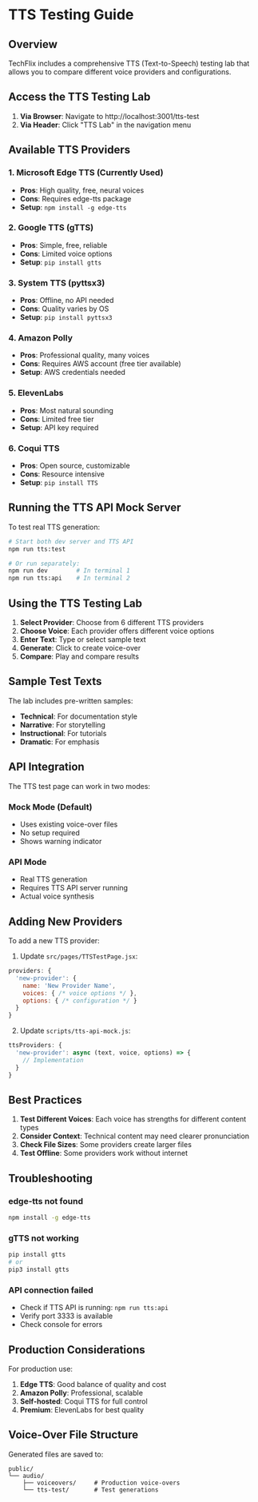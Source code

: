 # TTS Testing Guide

## Overview
TechFlix includes a comprehensive TTS (Text-to-Speech) testing lab that allows you to compare different voice providers and configurations.

## Access the TTS Testing Lab

1. **Via Browser**: Navigate to http://localhost:3001/tts-test
2. **Via Header**: Click "TTS Lab" in the navigation menu

## Available TTS Providers

### 1. Microsoft Edge TTS (Currently Used)
- **Pros**: High quality, free, neural voices
- **Cons**: Requires edge-tts package
- **Setup**: `npm install -g edge-tts`

### 2. Google TTS (gTTS)
- **Pros**: Simple, free, reliable
- **Cons**: Limited voice options
- **Setup**: `pip install gtts`

### 3. System TTS (pyttsx3)
- **Pros**: Offline, no API needed
- **Cons**: Quality varies by OS
- **Setup**: `pip install pyttsx3`

### 4. Amazon Polly
- **Pros**: Professional quality, many voices
- **Cons**: Requires AWS account (free tier available)
- **Setup**: AWS credentials needed

### 5. ElevenLabs
- **Pros**: Most natural sounding
- **Cons**: Limited free tier
- **Setup**: API key required

### 6. Coqui TTS
- **Pros**: Open source, customizable
- **Cons**: Resource intensive
- **Setup**: `pip install TTS`

## Running the TTS API Mock Server

To test real TTS generation:

```bash
# Start both dev server and TTS API
npm run tts:test

# Or run separately:
npm run dev        # In terminal 1
npm run tts:api    # In terminal 2
```

## Using the TTS Testing Lab

1. **Select Provider**: Choose from 6 different TTS providers
2. **Choose Voice**: Each provider offers different voice options
3. **Enter Text**: Type or select sample text
4. **Generate**: Click to create voice-over
5. **Compare**: Play and compare results

## Sample Test Texts

The lab includes pre-written samples:
- **Technical**: For documentation style
- **Narrative**: For storytelling
- **Instructional**: For tutorials
- **Dramatic**: For emphasis

## API Integration

The TTS test page can work in two modes:

### Mock Mode (Default)
- Uses existing voice-over files
- No setup required
- Shows warning indicator

### API Mode
- Real TTS generation
- Requires TTS API server running
- Actual voice synthesis

## Adding New Providers

To add a new TTS provider:

1. Update `src/pages/TTSTestPage.jsx`:
```javascript
providers: {
  'new-provider': {
    name: 'New Provider Name',
    voices: { /* voice options */ },
    options: { /* configuration */ }
  }
}
```

2. Update `scripts/tts-api-mock.js`:
```javascript
ttsProviders: {
  'new-provider': async (text, voice, options) => {
    // Implementation
  }
}
```

## Best Practices

1. **Test Different Voices**: Each voice has strengths for different content types
2. **Consider Context**: Technical content may need clearer pronunciation
3. **Check File Sizes**: Some providers create larger files
4. **Test Offline**: Some providers work without internet

## Troubleshooting

### edge-tts not found
```bash
npm install -g edge-tts
```

### gTTS not working
```bash
pip install gtts
# or
pip3 install gtts
```

### API connection failed
- Check if TTS API is running: `npm run tts:api`
- Verify port 3333 is available
- Check console for errors

## Production Considerations

For production use:
1. **Edge TTS**: Good balance of quality and cost
2. **Amazon Polly**: Professional, scalable
3. **Self-hosted**: Coqui TTS for full control
4. **Premium**: ElevenLabs for best quality

## Voice-Over File Structure

Generated files are saved to:
```
public/
└── audio/
    ├── voiceovers/     # Production voice-overs
    └── tts-test/       # Test generations
```